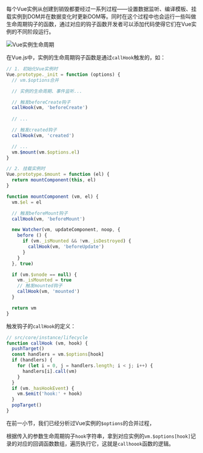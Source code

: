 每个Vue实例从创建到销毁都要经过一系列过程——设置数据监听、编译模板、挂载实例到DOM并在数据变化时更新DOM等。同时在这个过程中也会运行一些叫做生命周期钩子的函数，通过对应的钩子函数开发者可以添加代码使得它们在Vue实例的不同阶段运行。

![Vue实例生命周期](https://pic.downk.cc/item/5faac3511cd1bbb86bd1b150.png)

在Vue.js中，实例的生命周期钩子函数是通过`callHook`触发的，如：
```js
// 1. 初始化Vue实例时
Vue.prototype._init = function (options) {
  // vm.$options合并

  // 实例的生命周期、事件监听...

  // 触发beforeCreate钩子
  callHook(vm, 'beforeCreate')
  
  // ...

  // 触发created钩子
  callHook(vm, 'created')

  // ...
  vm.$mount(vm.$options.el)
}

// 2. 挂载实例时
Vue.prototype.$mount = function (el) {
  return mountComponent(this, el)
}

function mountComponent (vm, el) {
  vm.$el = el

  // 触发beforeMount钩子
  callHook(vm, 'beforeMount')

  new Watcher(vm, updateComponent, noop, {
    before () {
      if (vm._isMounted && !vm._isDestroyed) {
        callHook(vm, 'beforeUpdate')
      }
    }
  }, true)

  if (vm.$vnode == null) {
    vm._isMounted = true
    // 触发mounted钩子
    callHook(vm, 'mounted')
  }

  return vm
}
```

触发钩子的`callHook`的定义：
```js
// src/core/instance/lifecycle
function callHook (vm, hook) {
  pushTarget()
  const handlers = vm.$options[hook]
  if (handlers) {
    for (let i = 0, j = handlers.length; i < j; i++) {
      handlers[i].call(vm)
    }
  }
  if (vm._hasHookEvent) {
    vm.$emit('hook:' + hook)
  }
  popTarget()
}
```

在前一小节，我们已经分析过Vue实例的`$options`的合并过程，

根据传入的参数生命周期钩子`hook`字符串，拿到对应实例的`vm.$options[hook]`记录的对应的回调函数数组，遍历执行它，这就是`callhoook`函数的逻辑。

